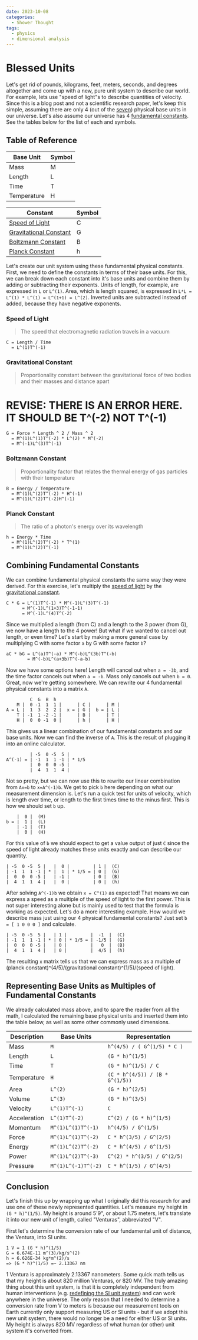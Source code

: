 ```yaml
---
date: 2023-10-08
categories:
  - Shower Thought
tags:
  - physics
  - dimensional analysis
---
```


# Blessed Units

Let's get rid of pounds, kilograms, feet, meters, seconds, and degrees altogether and come up with a new, pure unit system to describe our world. For example, lets use "speed of light"s to describe quantities of velocity. Since this is a blog post and not a scientific research paper, let's keep this simple, assuming there are only 4 (out of the [seven](https://en.wikipedia.org/wiki/SI_base_unit)) physical base units in our universe. Let's also assume our universe has 4 [fundamental constants](https://en.wikipedia.org/wiki/Physical_constant). See the tables below for the list of each and symbols.

## Table of Reference

| Base Unit | Symbol |
| --------- | ------ |
| Mass | M |
| Length | L |
| Time | T |
| Temperature | H |

| Constant | Symbol |
| -------- | ------ |
| [Speed of Light](#speed-of-light) | C |
| [Gravitational Constant](#gravitational-constant) | G |
| [Boltzmann Constant](#boltzmann-constant) | B |
| [Planck Constant](#planck-constant) | h |

Let's create our unit system using these fundamental physical constants. First, we need to define the constants in terms of their base units. For this, we can break down each constant into it's base units and combine them by adding or subtracting their exponents. Units of length, for example, are expressed in `L` or `L^(1)`. Area, which is length squared, is expressed in `L*L = L^(1) * L^(1) = L^(1+1) = L^(2)`. Inverted units are subtracted instead of added, because they have negative exponents.

### Speed of Light

> The speed that electromagnetic radiation travels in a vacuum

```
C = Length / Time
  = L^(1)T^(-1)
```

### Gravitational Constant

> Proportionality constant between the gravitational force of two bodies and their masses and distance apart

# REVISE: THERE IS AN ERROR HERE. IT SHOULD BE T^(-2) NOT T^(-1)

```
G = Force * Length ^ 2 / Mass ^ 2
  = M^(1)L^(1)T^(-2) * L^(2) * M^(-2)
  = M^(-1)L^(3)T^(-1)
```

### Boltzmann Constant

> Proportionality factor that relates the thermal energy of gas particles with their temperature

```
B = Energy / Temperature
  = M^(1)L^(2)T^(-2) * H^(-1)
  = M^(1)L^(2)T^(-2)H^(-1)
```

### Planck Constant

> The ratio of a photon's energy over its wavelength

```
h = Energy * Time
  = M^(1)L^(2)T^(-2) * T^(1)
  = M^(1)L^(2)T^(-1)
```

## Combining Fundamental Constants

We can combine fundamental physical constants the same way they were derived. For this exercise, let's multiply the [speed of light](#speed-of-light) by the [gravitational constant](#gravitational-constant).

```
C * G = L^(1)T^(-1) * M^(-1)L^(3)T^(-1)
      = M^(-1)L^(1+3)T^(-1-1)
      = M^(-1)L^(4)T^(-2)
```

Since we multiplied a length (from C) and a length to the 3 power (from G), we now have a length to the 4 power! But what if we wanted to cancel out length, or even time? Let's start by making a more general case by multiplying C with some factor `a` by G with some factor `b`?

```
aC * bG = L^(a)T^(-a) * M^(-b)L^(3b)T^(-b)
        = M^(-b)L^(a+3b)T^(-a-b)
```

Now we have some options here! Length will cancel out when `a = -3b`, and the time factor cancels out when `a = -b`. Mass only cancels out when `b = 0`. Great, now we're getting somewhere. We can rewrite our 4 fundamental physical constants into a matrix `A`.

```
         C  G  B  h
    M |  0 -1  1  1 |      | C |      | M |
A = L |  1  3  2  2 |  x = | G |  b = | L |
    T | -1  1 -2 -1 |      | B |      | T |
    H |  0  0 -1  0 |      | h |      | H |
```

This gives us a linear combination of our fundamental constants and our base units. Now we can find the inverse of `A`. This is the result of plugging it into an online calculator.

```
         | -5  0 -5  5 |
A^(-1) = | -1  1  1 -1 | * 1/5
         |  0  0  0 -5 |
         |  4  1  1  4 |
```

Not so pretty, but we can now use this to rewrite our linear combination from `Ax=b` to `x=A^(-1)b`. We get to pick `b` here depending on what our measurement dimension is. Let's run a quick test for units of velocity, which is length over time, or length to the first times time to the minus first. This is how we should set `b` up.

```
    |  0 |  (M)
b = |  1 |  (L)
    | -1 |  (T)
    |  0 |  (H)
```

For this value of `b` we should expect to get a value output of just `C` since the speed of light already matches these units exactly and can describe our quantity.

```
| -5  0 -5  5 |   |  0 |         | 1 |  (C)
| -1  1  1 -1 | * |  1 | * 1/5 = | 0 |  (G)
|  0  0  0 -5 |   | -1 |         | 0 |  (B)
|  4  1  1  4 |   |  0 |         | 0 |  (h)
```

After solving `A^(-1)b` we obtain `x = C^(1)` as expected! That means we can express a speed as a multiple of the speed of light to the first power. This is not super interesting alone but is mainly used to test that the formula is working as expected. Let's do a more interesting example. How would we describe mass just using our 4 physical fundamental constants? Just set `b = [ 1 0 0 0 ]` and calculate.

```
| -5  0 -5  5 |   | 1 |         |  -1  |  (C)
| -1  1  1 -1 | * | 0 | * 1/5 = | -1/5 |  (G)
|  0  0  0 -5 |   | 0 |         |   0  |  (B)
|  4  1  1  4 |   | 0 |         |  4/5 |  (h)
```

The resulting `x` matrix tells us that we can express mass as a multiple of (planck constant)^(4/5)/(gravitational constant)^(1/5)/(speed of light).

## Representing Base Units as Multiples of Fundamental Constants

We already calculated mass above, and to spare the reader from all the math, I calculated the remaining base physical units and inserted them into the table below, as well as some other commonly used dimensions.

| Description | Base Units | Representation |
| ----------- | ---------- | -------------- |
| Mass | `M` | `h^(4/5) / ( G^(1/5) * C )` |
| Length | `L` | `(G * h)^(1/5)` |
| Time | `T` | `(G * h)^(1/5) / C` |
| Temperature | `H` | `(C * h^(4/5)) / (B * G^(1/5))` |
| Area | `L^(2)` | `(G * h)^(2/5)` |
| Volume | `L^(3)` | `(G * h)^(3/5)` |
| Velocity | `L^(1)T^(-1)` | `C` |
| Acceleration | `L^(1)T^(-2)` | `C^(2) / (G * h)^(1/5)` |
| Momentum | `M^(1)L^(1)T^(-1)` | `h^(4/5) / G^(1/5)` |
| Force | `M^(1)L^(1)T^(-2)` | `C * h^(3/5) / G^(2/5)` |
| Energy | `M^(1)L^(2)T^(-2)` | `C * h^(4/5) / G^(1/5)` |
| Power | `M^(1)L^(2)T^(-3)` | `C^(2) * h^(3/5) / G^(2/5)` |
| Pressure | `M^(1)L^(-1)T^(-2)` | `C * h^(1/5) / G^(4/5)` |

## Conclusion

Let's finish this up by wrapping up what I originally did this research for and use one of these newly represented quantities. Let's measure my height in `(G * h)^(1/5)`. My height is around 5'9", or about 1.75 meters, let's translate it into our new unit of length, called "Venturas", abbreviated "V".

First let's determine the conversion rate of our fundamental unit of distance, the Ventura, into SI units.

```
1 V = 1 (G * h)^(1/5)
G = 6.674E-11 m^(3)/kg/s^(2)
h = 6.626E-34 kg*m^(2)/s
=> (G * h)^(1/5) =~ 2.13367 nm
```

1 Ventura is approximately 2.13367 nanometers. Some quick math tells us that my height is about 820 million Venturas, or 820 MV. The truly amazing thing about this unit system, is that it is completely independent from human interventions (e.g. [redefining the SI unit system](https://www.npl.co.uk/si-units/the-redefinition-of-the-si-units)) and can work anywhere in the universe. The only reason that I needed to determine a conversion rate from V to meters is because our measurement tools on Earth currently only support measuring US or SI units - but if we adopt this new unit system, there would no longer be a need for either US or SI units. My height is always 820 MV regardless of what human (or other) unit system it's converted from.